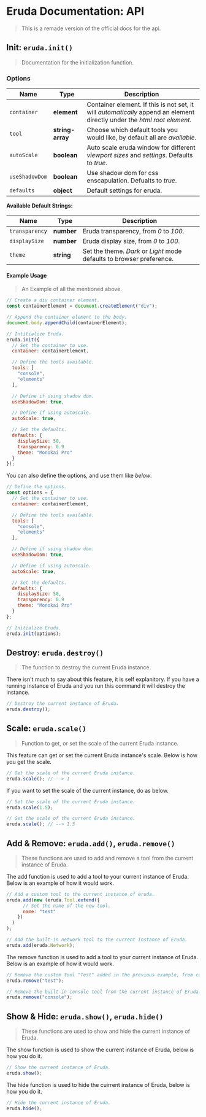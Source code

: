# Eruda Documentation: API
> This is a remade version of the official docs for the api.

## Init: `eruda.init()`
> Documentation for the initialization function.

### Options
| Name | Type | Description |
| ----- | ----- | ----- |
| `container` | **element** | Container element. If this is not set, it will *automatically* append an element directly under the *html root element.* |
| `tool` | **string-array** | Choose which default tools you would like, by default all are *available*. |
| `autoScale` | **boolean** | Auto scale eruda window for different *viewport sizes* and *settings*. Defaults to *true*. |
| `useShadowDom` | **boolean** | Use shadow dom for css enscapulation. Defualts to *true*. |
| `defaults` | **object** | Default settings for eruda. |

**Available Default Strings:**

| **Name** | **Type** | **Description** |
| ----- | ----- | ----- |
| `transparency` | **number** | Eruda transparency, from *0* to *100*. |
| `displaySize` | **number** | Eruda display size, from *0* to *100*. |
| `theme` | **string** | Set the theme. *Dark* or *Light* mode defaults to browser preference.  |

#### Example Usage
> An Example of all the mentioned above.

```javascript
// Create a div container element.
const containerElement = document.createElement("div");

// Append the container element to the body.
document.body.appendChild(containerElement);

// Intitialize Eruda.
eruda.init({
  // Set the container to use.
  container: containerElement,

  // Define the tools available.
  tools: [
    "console",
    "elements"
  ],

  // Define if using shadow dom.
  useShadowDom: true,

  // Define if using autoscale.
  autoScale: true,

  // Set the defaults.
  defaults: {
    displaySize: 50,
    transparency: 0.9
    theme: "Monokai Pro"
  } 
});
```

You can also define the options, and use them like *below*.

```javascript
// Define the options.
const options = {
  // Set the container to use.
  container: containerElement,

  // Define the tools available.
  tools: [
    "console",
    "elements"
  ],

  // Define if using shadow dom.
  useShadowDom: true,

  // Define if using autoscale.
  autoScale: true,

  // Set the defaults.
  defaults: {
    displaySize: 50,
    transparency: 0.9
    theme: "Monokai Pro"
  } 
};

// Initialize Eruda.
eruda.init(options);
```

## Destroy: `eruda.destroy()`
> The function to destroy the current Eruda instance.

There isn't much to say about this feature, it is self explanitory. If you have a running instance of Eruda and you run this command it will destroy the instance.

```javascript
// Destroy the current instance of Eruda.
eruda.destroy();
```

## Scale: `eruda.scale()`
> Function to get, or set the scale of the current Eruda instance.

This feature can get or set the current Eruda instance's scale. Below is how you get the scale.

```javascript
// Get the scale of the current Eruda instance.
eruda.scale(); // --> 1
```

If you want to set the scale of the current instance, do as below.

```javascript
// Set the scale of the current Eruda instance.
eruda.scale(1.5);

// Get the scale of the current Eruda instance.
eruda.scale(); // --> 1.5
```

## Add & Remove: `eruda.add()`, `eruda.remove()`
> These functions are used to add and remove a tool from the current instance of Eruda.

The add function is used to add a tool to your current instance of Eruda. Below is an example of how it would work.

```javascript
// Add a custom tool to the current instance of eruda.
eruda.add(new (eruda.Tool.extend({
      // Set the name of the new tool.
      name: "test"
    })
  )
);

// Add the built-in network tool to the current instance of Eruda.
eruda.add(eruda.Network);
```

The remove function is used to add a tool to your current instance of Eruda. Below is an example of how it would work.

```javascript
// Remove the custom tool "Test" added in the previous example, from current instance of Eruda.
eruda.remove("test");

// Remove the built-in console tool from the current instance of Eruda.
eruda.remove("console");
```

## Show & Hide: `eruda.show()`, `eruda.hide()`
> These functions are used to show and hide the current instance of Eruda.

The show function is used to show the current instance of Eruda, below is how you do it.

```javascript
// Show the current instance of Eruda.
eruda.show();
```

The hide function is used to hide the cuirrent instance of Eruda, below is how you do it.

```javascript
// Hide the current instance of Eruda.
eruda.hide();
```
